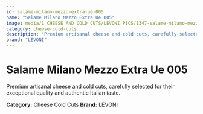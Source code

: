 ```yaml
---
id: salame-milano-mezzo-extra-ue-005
name: "Salame Milano Mezzo Extra Ue 005"
image: media/1 CHEESE AND COLD CUTS/LEVONI PICS/1347-salame-milano-mezzo-extra-ue-005.jpg
category: cheese-cold-cuts
description: "Premium artisanal cheese and cold cuts, carefully selected for their exceptional quality and authentic Italian taste."
brand: "LEVONI"
---
```


# Salame Milano Mezzo Extra Ue 005

Premium artisanal cheese and cold cuts, carefully selected for their exceptional quality and authentic Italian taste.

**Category:** Cheese Cold Cuts
**Brand:** LEVONI
